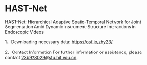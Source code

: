# HAST-Net
HAST-Net: Hierarchical Adaptive Spatio-Temporal Network for Joint Segmentation Amid Dynamic Instrument-Structure Interactions in Endoscopic Videos



1、Downloading necessary data:
https://osf.io/zhy23/


2、Contact Information For further information or assistance, please contact  23b928029@stu.hit.edu.cn.
